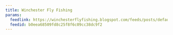 ```yaml
---
title: Winchester Fly Fishing
params:
  feedlink: https://winchesterflyfishing.blogspot.com/feeds/posts/default?alt=rss
  feedid: b0eea68509fd8c25f8f6c09cc38dc9f2
---
```

